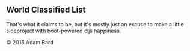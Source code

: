 ## World Classified List

That's what it claims to be, but it's mostly just an excuse to make a little sideproject with
boot-powered cljs happiness.

&copy; 2015 Adam Bard
